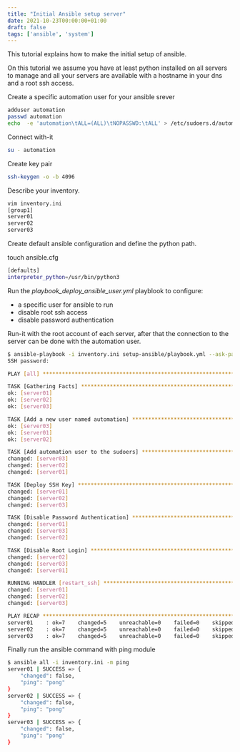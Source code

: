 ```yaml
---
title: "Initial Ansible setup server"
date: 2021-10-23T00:00:00+01:00
draft: false
tags: ['ansible', 'system']
---
```


This tutorial explains how to make the initial setup of ansible.

On this tutorial we assume you have at least python installed on all servers to manage and all your servers are available with a hostname in your dns and a root ssh access.

Create a specific automation user for your ansible srever 

```bash
adduser automation
passwd automation
echo  -e 'automation\tALL=(ALL)\tNOPASSWD:\tALL' > /etc/sudoers.d/automation
```

Connect with-it

```bash
su - automation
```

Create key pair

```bash
ssh-keygen -o -b 4096
```

Describe your inventory.

```bash
vim inventory.ini 
[group1]
server01
server02
server03
```

Create default ansible configuration and define the python path.

touch ansible.cfg

```bash
[defaults]
interpreter_python=/usr/bin/python3
```

Run the *playbook_deploy_ansible_user.yml* playblook to configure:
- a specific user for ansible to run
- disable root ssh access
- disable password authentication

Run-it with the root account of each server, after that the connection to the server can be done with the automation user.

```bash
$ ansible-playbook -i inventory.ini setup-ansible/playbook.yml --ask-pass -u root
SSH password: 

PLAY [all] *************************************************************************

TASK [Gathering Facts] *************************************************************
ok: [server01]
ok: [server02]
ok: [server03]

TASK [Add a new user named automation] *********************************************
ok: [server03]
ok: [server01]
ok: [server02]

TASK [Add automation user to the sudoers] ******************************************
changed: [server03]
changed: [server02]
changed: [server01]

TASK [Deploy SSH Key] **************************************************************
changed: [server01]
changed: [server02]
changed: [server03]

TASK [Disable Password Authentication] *********************************************
changed: [server01]
changed: [server03]
changed: [server02]

TASK [Disable Root Login] **********************************************************
changed: [server02]
changed: [server03]
changed: [server01]

RUNNING HANDLER [restart_ssh] ******************************************************
changed: [server01]
changed: [server02]
changed: [server03]

PLAY RECAP *************************************************************************
server01    : ok=7    changed=5    unreachable=0    failed=0    skipped=0    rescued=0    ignored=0   
server02    : ok=7    changed=5    unreachable=0    failed=0    skipped=0    rescued=0    ignored=0   
server03    : ok=7    changed=5    unreachable=0    failed=0    skipped=0    rescued=0    ignored=0   
```

Finally run the ansible command with ping module

```bash
$ ansible all -i inventory.ini -m ping
server01 | SUCCESS => {
    "changed": false,
    "ping": "pong"
}
server02 | SUCCESS => {
    "changed": false,
    "ping": "pong"
}
server03 | SUCCESS => {
    "changed": false,
    "ping": "pong"
}
```